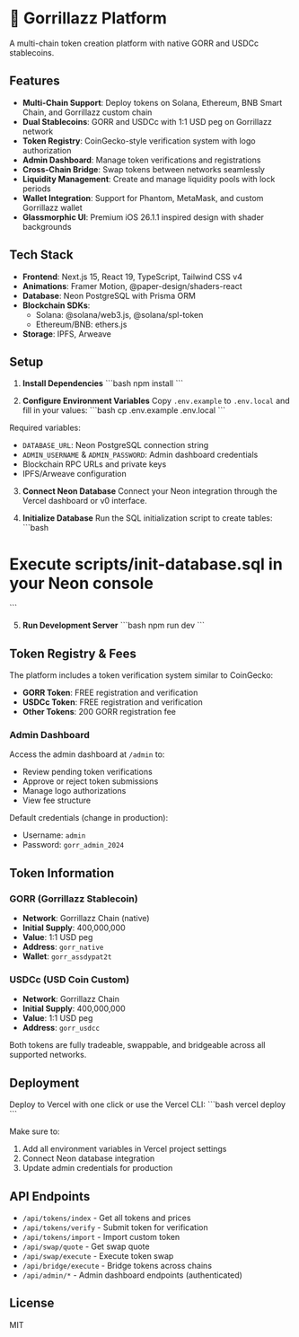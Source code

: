 # 🦍 Gorrillazz Platform

A multi-chain token creation platform with native GORR and USDCc stablecoins.

## Features

- **Multi-Chain Support**: Deploy tokens on Solana, Ethereum, BNB Smart Chain, and Gorrillazz custom chain
- **Dual Stablecoins**: GORR and USDCc with 1:1 USD peg on Gorrillazz network
- **Token Registry**: CoinGecko-style verification system with logo authorization
- **Admin Dashboard**: Manage token verifications and registrations
- **Cross-Chain Bridge**: Swap tokens between networks seamlessly
- **Liquidity Management**: Create and manage liquidity pools with lock periods
- **Wallet Integration**: Support for Phantom, MetaMask, and custom Gorrillazz wallet
- **Glassmorphic UI**: Premium iOS 26.1.1 inspired design with shader backgrounds

## Tech Stack

- **Frontend**: Next.js 15, React 19, TypeScript, Tailwind CSS v4
- **Animations**: Framer Motion, @paper-design/shaders-react
- **Database**: Neon PostgreSQL with Prisma ORM
- **Blockchain SDKs**:
  - Solana: @solana/web3.js, @solana/spl-token
  - Ethereum/BNB: ethers.js
- **Storage**: IPFS, Arweave

## Setup

1. **Install Dependencies**
\`\`\`bash
npm install
\`\`\`

2. **Configure Environment Variables**
Copy `.env.example` to `.env.local` and fill in your values:
\`\`\`bash
cp .env.example .env.local
\`\`\`

Required variables:
- `DATABASE_URL`: Neon PostgreSQL connection string
- `ADMIN_USERNAME` & `ADMIN_PASSWORD`: Admin dashboard credentials
- Blockchain RPC URLs and private keys
- IPFS/Arweave configuration

3. **Connect Neon Database**
Connect your Neon integration through the Vercel dashboard or v0 interface.

4. **Initialize Database**
Run the SQL initialization script to create tables:
\`\`\`bash
# Execute scripts/init-database.sql in your Neon console
\`\`\`

5. **Run Development Server**
\`\`\`bash
npm run dev
\`\`\`

## Token Registry & Fees

The platform includes a token verification system similar to CoinGecko:

- **GORR Token**: FREE registration and verification
- **USDCc Token**: FREE registration and verification
- **Other Tokens**: 200 GORR registration fee

### Admin Dashboard

Access the admin dashboard at `/admin` to:
- Review pending token verifications
- Approve or reject token submissions
- Manage logo authorizations
- View fee structure

Default credentials (change in production):
- Username: `admin`
- Password: `gorr_admin_2024`

## Token Information

### GORR (Gorrillazz Stablecoin)
- **Network**: Gorrillazz Chain (native)
- **Initial Supply**: 400,000,000
- **Value**: 1:1 USD peg
- **Address**: `gorr_native`
- **Wallet**: `gorr_assdypat2t`

### USDCc (USD Coin Custom)
- **Network**: Gorrillazz Chain
- **Initial Supply**: 400,000,000
- **Value**: 1:1 USD peg
- **Address**: `gorr_usdcc`

Both tokens are fully tradeable, swappable, and bridgeable across all supported networks.

## Deployment

Deploy to Vercel with one click or use the Vercel CLI:
\`\`\`bash
vercel deploy
\`\`\`

Make sure to:
1. Add all environment variables in Vercel project settings
2. Connect Neon database integration
3. Update admin credentials for production

## API Endpoints

- `/api/tokens/index` - Get all tokens and prices
- `/api/tokens/verify` - Submit token for verification
- `/api/tokens/import` - Import custom token
- `/api/swap/quote` - Get swap quote
- `/api/swap/execute` - Execute token swap
- `/api/bridge/execute` - Bridge tokens across chains
- `/api/admin/*` - Admin dashboard endpoints (authenticated)

## License

MIT
